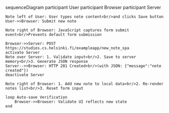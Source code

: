 sequenceDiagram
    participant User
    participant Browser
    participant Server

    Note left of User: User types note content<br/>and clicks Save button
    User->>Browser: Submit new note
    
    Note right of Browser: JavaScript captures form submit event<br/>Prevents default form submission
    
    Browser->>Server: POST https://studies.cs.helsinki.fi/exampleapp/new_note_spa
    activate Server
    Note over Server: 1. Validate input<br/>2. Save to server memory<br/>3. Generate JSON response
    Server-->>Browser: HTTP 201 Created<br/>(with JSON: {"message":"note created"})
    deactivate Server
    
    Note right of Browser: 1. Add new note to local data<br/>2. Re-render notes list<br/>3. Reset form input
    
    loop Auto-save Verification
        Browser->>Browser: Validate UI reflects new state
    end